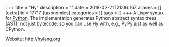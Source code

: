 +++
title = "Hy"
description = ""
date = 2018-02-21T21:06:16Z
aliases = []
[extra]
id = 17717
[taxonomies]
categories = []
tags = []
+++
A Lispy syntax for [Python](https://rosettacode.org/wiki/Python). The implementation generates Python abstract syntax trees (AST), not just bytecode, so you can use Hy with, e.g., PyPy just as well as CPython.

Website: http://hylang.org
